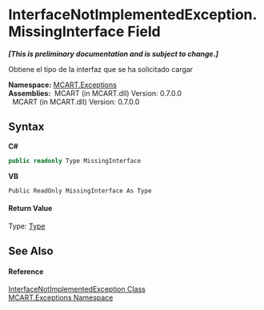 # InterfaceNotImplementedException.MissingInterface Field
 _**\[This is preliminary documentation and is subject to change.\]**_

Obtiene el tipo de la interfaz que se ha solicitado cargar

**Namespace:**&nbsp;<a href="36e6166c-cb29-ee06-1b8a-ebc61fae7b0a">MCART.Exceptions</a><br />**Assemblies:**&nbsp;&nbsp;MCART (in MCART.dll) Version: 0.7.0.0<br />&nbsp;&nbsp;MCART (in MCART.dll) Version: 0.7.0.0<br />

## Syntax

**C#**<br />
``` C#
public readonly Type MissingInterface
```

**VB**<br />
``` VB
Public ReadOnly MissingInterface As Type
```


#### Return Value
Type: <a href="http://msdn2.microsoft.com/es-es/library/42892f65" target="_blank">Type</a><br />

## See Also


#### Reference
<a href="1363a077-1b87-621e-2121-ffa23147e661">InterfaceNotImplementedException Class</a><br /><a href="36e6166c-cb29-ee06-1b8a-ebc61fae7b0a">MCART.Exceptions Namespace</a><br />